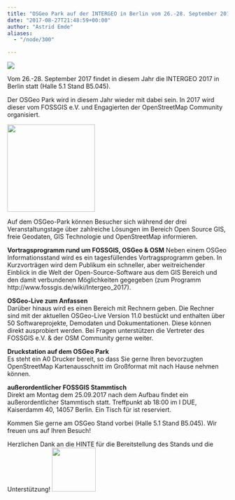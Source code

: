 ```yaml
---
title: "OSGeo Park auf der INTERGEO in Berlin vom 26.-28. September 2017"
date: "2017-08-27T21:48:59+00:00"
author: "Astrid Emde"
aliases:
  - "/node/300"

---
```


<img src="http://www.fossgis.de/sites/default/files/500px-Intergeo_2017_logo.png">
<p>
Vom 26.-28. September 2017 findet in diesem Jahr die INTERGEO 2017 in Berlin statt (Halle 5.1 Stand B5.045).  
</p>
<p>
Der OSGeo Park wird in diesem Jahr wieder mit dabei sein. In 2017 wird dieser vom FOSSGIS e.V. und Engagierten der OpenStreetMap Community organisiert.
</p>
<p>
<img src="http://www.fossgis.de/sites/default/files/osgeo-park.png" width="200px" />
</p>
<p>
Auf dem OSGeo-Park können Besucher sich während der drei Veranstaltungstage über zahlreiche Lösungen im Bereich Open Source GIS, freie Geodaten, GIS Technologie und OpenStreetMap informieren.
</p>
<p>
<b>Vortragsprogramm rund um FOSSGIS, OSGeo & OSM</b>
Neben einem OSGeo Informationsstand wird es ein tagesfüllendes Vortragsprogramm geben. In Kurzvorträgen wird dem Publikum ein schneller, aber weitreichender Einblick in die Welt der Open-Source-Software aus dem GIS Bereich und den damit verbundenen Möglichkeiten gegegeben (zum Programm http://www.fossgis.de/wiki/Intergeo_2017).
</p>
<p>
<b>OSGeo-Live zum Anfassen</b><br/>
Darüber hinaus wird es einen Bereich mit Rechnern geben. Die Rechner sind mit der aktuellen OSGeo-Live Version 11.0  bestückt und enthalten über 50 Softwareprojekte, Demodaten und Dokumentationen. Diese können direkt ausprobiert werden. Bei Fragen unterstützen die Vertreter des FOSSGIS e.V. & der OSM Community gerne weiter. 
</p>
<p>
<b>Druckstation auf dem OSGeo Park</b><br/>
Es steht ein A0 Drucker bereit, so dass Sie gerne Ihren bevorzugten OpenStreetMap Kartenausschnitt im Großformat mit nach Hause nehmen können.
</p>
<p>
<b>außerordentlicher FOSSGIS Stammtisch</b><br/>
Direkt am Montag dem 25.09.2017 nach dem Aufbau findet ein außerordentlicher Stammtisch statt.  Treffpunkt ab 18:00 im I DUE, Kaiserdamm 40, 14057 Berlin. Ein Tisch für ist reserviert. 
</p>
<p>
Kommen Sie gerne am OSGeo Stand vorbei (Halle 5.1 Stand B5.045). Wir freuen uns auf Ihren Besuch!
</p>
<p>
Herzlichen Dank an die HINTE für die Bereitstellung des Stands und die Unterstützung!
<img src="http://www.fossgis.de/sites/default/files/HINTEdach_72-rgb.png " width="100px" />
</p>

